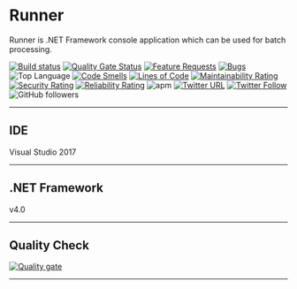 ﻿# Runner

Runner is .NET Framework console application which can be used for batch processing.

[![Build status](https://avvarma.visualstudio.com/ProgLan/_apis/build/status/Runner?branchName=master)](https://avvarma.visualstudio.com/ProgLan/_build/latest?definitionId=10)
[![Quality Gate Status](https://sonarcloud.io/api/project_badges/measure?project=iAvinashVarma_Runner&metric=alert_status)](https://sonarcloud.io/dashboard?id=iAvinashVarma_Runner)
[![Feature Requests](https://img.shields.io/github/issues/iAvinashVarma/Runner/feature-request.svg)](https://github.com/iAvinashVarma/Runner/issues?q=is%3Aopen+is%3Aissue+label%3Afeature-request+sort%3Areactions-%2B1-desc)
[![Bugs](https://img.shields.io/github/issues/iAvinashVarma/Runner/bug.svg)](https://github.com/iAvinashVarma/Runner/issues?utf8=✓&q=is%3Aissue+is%3Aopen+label%3Abug)
![Top Language](https://img.shields.io/github/languages/top/iAvinashVarma/Runner.svg?style=flat)
[![Code Smells](https://sonarcloud.io/api/project_badges/measure?project=iAvinashVarma_Runner&metric=code_smells)](https://sonarcloud.io/dashboard?id=iAvinashVarma_Runner)
[![Lines of Code](https://sonarcloud.io/api/project_badges/measure?project=iAvinashVarma_Runner&metric=ncloc)](https://sonarcloud.io/dashboard?id=iAvinashVarma_Runner)
[![Maintainability Rating](https://sonarcloud.io/api/project_badges/measure?project=iAvinashVarma_Runner&metric=sqale_rating)](https://sonarcloud.io/dashboard?id=iAvinashVarma_Runner)
[![Security Rating](https://sonarcloud.io/api/project_badges/measure?project=iAvinashVarma_Runner&metric=security_rating)](https://sonarcloud.io/dashboard?id=iAvinashVarma_Runner)
[![Reliability Rating](https://sonarcloud.io/api/project_badges/measure?project=iAvinashVarma_Runner&metric=reliability_rating)](https://sonarcloud.io/dashboard?id=iAvinashVarma_Runner)
![apm](https://img.shields.io/apm/l/vim-mode.svg)
[![Twitter URL](https://img.shields.io/twitter/url/http/shields.io.svg?style=social)](https://twitter.com/iAvinashVarma) [![Twitter Follow](https://img.shields.io/twitter/follow/iAvinashVarma.svg?style=social&label=Follow)](https://twitter.com/iAvinashVarma)
![GitHub followers](https://img.shields.io/github/followers/iAvinashVarma.svg?style=flat-square&label=Follow)

---

## IDE

Visual Studio 2017

---

## .NET Framework

v4.0

---

## Quality Check

[![Quality gate](https://sonarcloud.io/api/project_badges/quality_gate?project=iAvinashVarma_Runner)](https://sonarcloud.io/dashboard?id=iAvinashVarma_Runner)

---